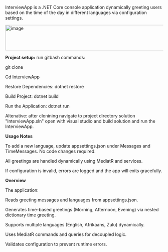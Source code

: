 InterviewApp is a .NET Core console application dynamically greeting users based on the time of the day in different languages via configuration settings.


<img width="595" height="81" alt="image" src="https://github.com/user-attachments/assets/de8dfdce-13ab-4a9c-8b6f-c0622950c549" />



**Project setup:**
run gitbash commands:

git clone

Cd InterviewApp

Restore Dependencies: dotnet restore

Build Project: dotnet build

Run the Application: dotnet run

Altenative: after clonining  navigate to project directory solution "InterviewApp.sln" open with visual studio and build solution and run the InterviewApp.

**Usage Notes**

To add a new language, update appsettings.json under Messages and TimeMessages. No code changes required.

All greetings are handled dynamically using MediatR and services.

If configuration is invalid, errors are logged and the app will exits gracefully.


**Overview**

The application:

Reads greeting messages and languages from appsettings.json.

Generates time-based greetings (Morning, Afternoon, Evening) via nested dictionary time greeting.

Supports multiple languages (English, Afrikaans, Zulu) dynamically.

Uses MediatR commands and queries for decoupled logic.

Validates configuration to prevent runtime errors.
